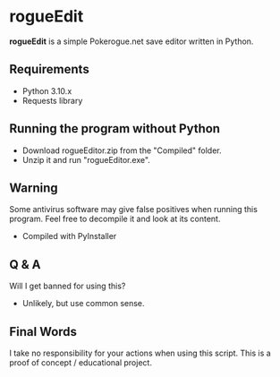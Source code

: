 # rogueEdit

**rogueEdit** is a simple Pokerogue.net save editor written in Python.

## Requirements

- Python 3.10.x
- Requests library

## Running the program without Python

- Download rogueEditor.zip from the "Compiled" folder.
- Unzip it and run "rogueEditor.exe".

## Warning

Some antivirus software may give false positives when running this program.
Feel free to decompile it and look at its content.
- Compiled with PyInstaller

## Q & A

Will I get banned for using this?
- Unlikely, but use common sense.

## Final Words

I take no responsibility for your actions when using this script.
This is a proof of concept / educational project.
